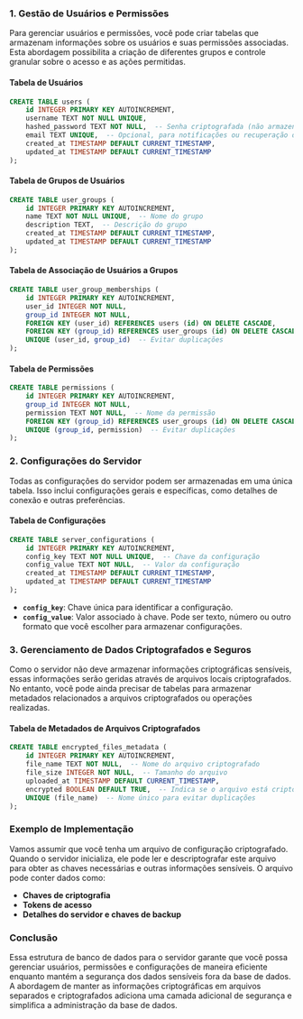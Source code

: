 ### 1. Gestão de Usuários e Permissões

Para gerenciar usuários e permissões, você pode criar tabelas que armazenam informações sobre os usuários e suas permissões associadas. Esta abordagem possibilita a criação de diferentes grupos e controle granular sobre o acesso e as ações permitidas.

#### Tabela de Usuários

```sql
CREATE TABLE users (
    id INTEGER PRIMARY KEY AUTOINCREMENT,
    username TEXT NOT NULL UNIQUE,
    hashed_password TEXT NOT NULL,  -- Senha criptografada (não armazenar senha em texto plano)
    email TEXT UNIQUE,  -- Opcional, para notificações ou recuperação de conta
    created_at TIMESTAMP DEFAULT CURRENT_TIMESTAMP,
    updated_at TIMESTAMP DEFAULT CURRENT_TIMESTAMP
);
```

#### Tabela de Grupos de Usuários

```sql
CREATE TABLE user_groups (
    id INTEGER PRIMARY KEY AUTOINCREMENT,
    name TEXT NOT NULL UNIQUE,  -- Nome do grupo
    description TEXT,  -- Descrição do grupo
    created_at TIMESTAMP DEFAULT CURRENT_TIMESTAMP,
    updated_at TIMESTAMP DEFAULT CURRENT_TIMESTAMP
);
```

#### Tabela de Associação de Usuários a Grupos

```sql
CREATE TABLE user_group_memberships (
    id INTEGER PRIMARY KEY AUTOINCREMENT,
    user_id INTEGER NOT NULL,
    group_id INTEGER NOT NULL,
    FOREIGN KEY (user_id) REFERENCES users (id) ON DELETE CASCADE,
    FOREIGN KEY (group_id) REFERENCES user_groups (id) ON DELETE CASCADE,
    UNIQUE (user_id, group_id)  -- Evitar duplicações
);
```

#### Tabela de Permissões

```sql
CREATE TABLE permissions (
    id INTEGER PRIMARY KEY AUTOINCREMENT,
    group_id INTEGER NOT NULL,
    permission TEXT NOT NULL,  -- Nome da permissão
    FOREIGN KEY (group_id) REFERENCES user_groups (id) ON DELETE CASCADE,
    UNIQUE (group_id, permission)  -- Evitar duplicações
);
```

### 2. Configurações do Servidor

Todas as configurações do servidor podem ser armazenadas em uma única tabela. Isso inclui configurações gerais e específicas, como detalhes de conexão e outras preferências.

#### Tabela de Configurações

```sql
CREATE TABLE server_configurations (
    id INTEGER PRIMARY KEY AUTOINCREMENT,
    config_key TEXT NOT NULL UNIQUE,  -- Chave da configuração
    config_value TEXT NOT NULL,  -- Valor da configuração
    created_at TIMESTAMP DEFAULT CURRENT_TIMESTAMP,
    updated_at TIMESTAMP DEFAULT CURRENT_TIMESTAMP
);
```

- **`config_key`**: Chave única para identificar a configuração.
- **`config_value`**: Valor associado à chave. Pode ser texto, número ou outro formato que você escolher para armazenar configurações.

### 3. Gerenciamento de Dados Criptografados e Seguros

Como o servidor não deve armazenar informações criptográficas sensíveis, essas informações serão geridas através de arquivos locais criptografados. No entanto, você pode ainda precisar de tabelas para armazenar metadados relacionados a arquivos criptografados ou operações realizadas.

#### Tabela de Metadados de Arquivos Criptografados

```sql
CREATE TABLE encrypted_files_metadata (
    id INTEGER PRIMARY KEY AUTOINCREMENT,
    file_name TEXT NOT NULL,  -- Nome do arquivo criptografado
    file_size INTEGER NOT NULL,  -- Tamanho do arquivo
    uploaded_at TIMESTAMP DEFAULT CURRENT_TIMESTAMP,
    encrypted BOOLEAN DEFAULT TRUE,  -- Indica se o arquivo está criptografado
    UNIQUE (file_name)  -- Nome único para evitar duplicações
);
```

### Exemplo de Implementação

Vamos assumir que você tenha um arquivo de configuração criptografado. Quando o servidor inicializa, ele pode ler e descriptografar este arquivo para obter as chaves necessárias e outras informações sensíveis. O arquivo pode conter dados como:

- **Chaves de criptografia**
- **Tokens de acesso**
- **Detalhes do servidor e chaves de backup**

### Conclusão

Essa estrutura de banco de dados para o servidor garante que você possa gerenciar usuários, permissões e configurações de maneira eficiente enquanto mantém a segurança dos dados sensíveis fora da base de dados. A abordagem de manter as informações criptográficas em arquivos separados e criptografados adiciona uma camada adicional de segurança e simplifica a administração da base de dados.
